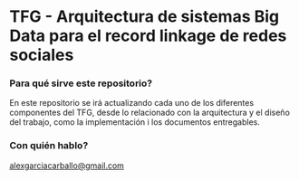 # TFG - Arquitectura de sistemas Big Data para el record linkage de redes sociales

### Para qué sirve este repositorio? ###

En este repositorio se irá actualizando cada uno de los diferentes componentes del TFG, desde lo relacionado con la arquitectura y el 
diseño del trabajo, como la implementación i los documentos entregables.

### Con quién hablo? ###

alexgarciacarballo@gmail.com
